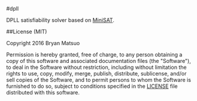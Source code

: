 #dpll

DPLL satisfiability solver based on [MiniSAT](https://github.com/niklasso/minisat).

##License (MIT)

Copyright 2016 Bryan Matsuo

Permission is hereby granted, free of charge, to any person obtaining a copy of
this software and associated documentation files (the "Software"), to deal in
the Software without restriction, including without limitation the rights to
use, copy, modify, merge, publish, distribute, sublicense, and/or sell copies
of the Software, and to permit persons to whom the Software is furnished to do
so, subject to conditions specified in the [LICENSE](LICENSE) file distributed
with this software.
